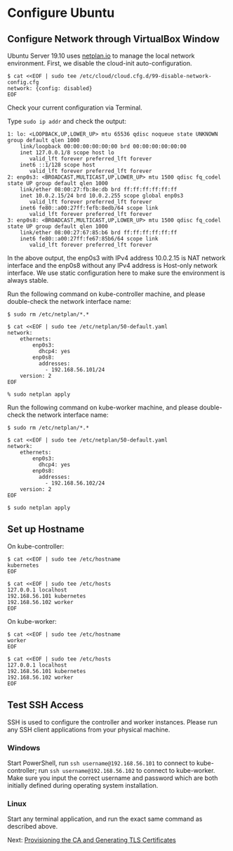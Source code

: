 # Configure Ubuntu

## Configure Network through VirtualBox Window

Ubuntu Server 19.10 uses [netplan.io](https://netplan.io/examples) to manage the local network environment. First, we disable the cloud-init auto-configuration.

```
$ cat <<EOF | sudo tee /etc/cloud/cloud.cfg.d/99-disable-network-config.cfg
network: {config: disabled}
EOF
```

Check your current configuration via Terminal.

Type `sudo ip addr` and check the output:

```
1: lo: <LOOPBACK,UP,LOWER_UP> mtu 65536 qdisc noqueue state UNKNOWN group default qlen 1000
    link/loopback 00:00:00:00:00:00 brd 00:00:00:00:00:00
    inet 127.0.0.1/8 scope host lo
       valid_lft forever preferred_lft forever
    inet6 ::1/128 scope host
       valid_lft forever preferred_lft forever
2: enp0s3: <BROADCAST,MULTICAST,UP,LOWER_UP> mtu 1500 qdisc fq_codel state UP group default qlen 1000
    link/ether 08:00:27:fb:8e:db brd ff:ff:ff:ff:ff:ff
    inet 10.0.2.15/24 brd 10.0.2.255 scope global enp0s3
       valid_lft forever preferred_lft forever
    inet6 fe80::a00:27ff:fefb:8edb/64 scope link
       valid_lft forever preferred_lft forever
3: enp0s8: <BROADCAST,MULTICAST,UP,LOWER_UP> mtu 1500 qdisc fq_codel state UP group default qlen 1000
    link/ether 08:00:27:67:85:b6 brd ff:ff:ff:ff:ff:ff
    inet6 fe80::a00:27ff:fe67:85b6/64 scope link
       valid_lft forever preferred_lft forever
```

In the above output, the enp0s3 with IPv4 address 10.0.2.15 is NAT network interface and the enp0s8 without any IPv4 address is Host-only network interface. We use static configuration here to make sure the environment is always stable.

Run the following command on kube-controller machine, and please double-check the network interface name:
```
$ sudo rm /etc/netplan/*.*

$ cat <<EOF | sudo tee /etc/netplan/50-default.yaml
network:
    ethernets:
        enp0s3:
          dhcp4: yes
        enp0s8:
          addresses:
            - 192.168.56.101/24
    version: 2
EOF

% sudo netplan apply
```

Run the following command on kube-worker machine, and please double-check the network interface name:
```
$ sudo rm /etc/netplan/*.*

$ cat <<EOF | sudo tee /etc/netplan/50-default.yaml
network:
    ethernets:
        enp0s3:
          dhcp4: yes
        enp0s8:
          addresses:
            - 192.168.56.102/24
    version: 2
EOF

$ sudo netplan apply
```

## Set up Hostname

On kube-controller:

```
$ cat <<EOF | sudo tee /etc/hostname
kubernetes
EOF
```

```
$ cat <<EOF | sudo tee /etc/hosts
127.0.0.1 localhost
192.168.56.101 kubernetes
192.168.56.102 worker
EOF
```

On kube-worker:

```
$ cat <<EOF | sudo tee /etc/hostname
worker
EOF
```

```
$ cat <<EOF | sudo tee /etc/hosts
127.0.0.1 localhost
192.168.56.101 kubernetes
192.168.56.102 worker
EOF
```

## Test SSH Access

SSH is used to configure the controller and worker instances. Please run any SSH client applications from your physical machine.

### Windows

Start PowerShell, run `ssh username@192.168.56.101` to connect to kube-controller; run `ssh username@192.168.56.102` to connect to kube-worker. Make sure you input the correct username and password which are both initially defined during operating system installation.

### Linux

Start any terminal application, and run the exact same command as described above.

Next: [Provisioning the CA and Generating TLS Certificates](04-certificate-authority.md)
